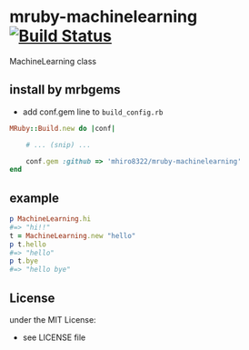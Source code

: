 # mruby-machinelearning   [![Build Status](https://travis-ci.org/mhiro8322/mruby-machinelearning.png?branch=master)](https://travis-ci.org/mhiro8322/mruby-machinelearning)
MachineLearning class
## install by mrbgems
- add conf.gem line to `build_config.rb`

```ruby
MRuby::Build.new do |conf|

    # ... (snip) ...

    conf.gem :github => 'mhiro8322/mruby-machinelearning'
end
```
## example
```ruby
p MachineLearning.hi
#=> "hi!!"
t = MachineLearning.new "hello"
p t.hello
#=> "hello"
p t.bye
#=> "hello bye"
```

## License
under the MIT License:
- see LICENSE file
